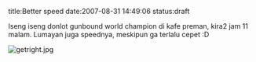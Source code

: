 title:Better speed
date:2007-08-31 14:49:06
status:draft

Iseng iseng donlot gunbound world champion di kafe preman, kira2 jam 11 malam. Lumayan juga speednya, meskipun ga terlalu cepet :D

<img src="http://kecebongsoft.files.wordpress.com/2007/08/getright.jpg" alt="getright.jpg" />
